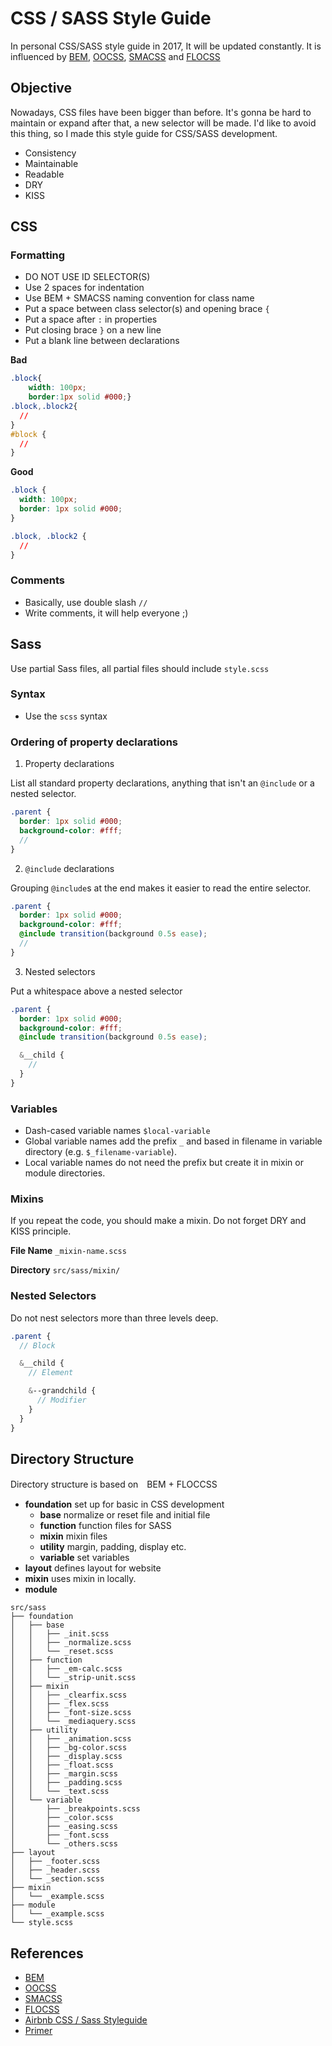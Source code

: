 # CSS / SASS Style Guide

In personal CSS/SASS style guide in 2017, It will be updated constantly.
It is influenced by [BEM](https://en.bem.info/), [OOCSS](http://oocss.org/), [SMACSS](https://smacss.com/) and [FLOCSS](https://github.com/hiloki/flocss)

## Objective

Nowadays, CSS files have been bigger than before.
It's gonna be hard to maintain or expand after that, a new selector will be made. I'd like to avoid this thing, so I made this style guide for CSS/SASS development.

- Consistency
- Maintainable
- Readable
- DRY
- KISS

## CSS

### Formatting

- DO NOT USE ID SELECTOR(S)
- Use 2 spaces for indentation
- Use BEM + SMACSS naming convention for class name
- Put a space between class selector(s) and opening brace `{`
- Put a space after `:` in properties
- Put closing brace `}` on a new line
- Put a blank line between declarations

**Bad**

```css
.block{
    width: 100px;
    border:1px solid #000;}
.block,.block2{
  //
}
#block {
  //
}
```

**Good**

```css
.block {
  width: 100px;
  border: 1px solid #000;
}

.block, .block2 {
  //
}
```

### Comments

- Basically, use double slash `//`
- Write comments, it will help everyone ;)

## Sass

Use partial Sass files, all partial files should include `style.scss`

### Syntax

- Use the `scss` syntax

### Ordering of property declarations

1. Property declarations

  List all standard property declarations, anything that isn't an `@include` or a nested selector.

  ```scss
  .parent {
    border: 1px solid #000;
    background-color: #fff;
    //
  }
  ```

2. `@include` declarations

  Grouping `@include`s at the end makes it easier to read the entire selector.

  ```scss
  .parent {
    border: 1px solid #000;
    background-color: #fff;
    @include transition(background 0.5s ease);
    //
  }
  ```

3. Nested selectors

  Put a whitespace above a nested selector

  ```scss
  .parent {
    border: 1px solid #000;
    background-color: #fff;
    @include transition(background 0.5s ease);

    &__child {
      //
    }
  }
  ```

### Variables

- Dash-cased variable names `$local-variable`
- Global variable names add the prefix `_` and based in filename in variable directory (e.g. `$_filename-variable`).
- Local variable names do not need the prefix but create it in mixin or module directories.

### Mixins

If you repeat the code, you should make a mixin.
Do not forget DRY and KISS principle.

**File Name**
`_mixin-name.scss`

**Directory**
`src/sass/mixin/`

### Nested Selectors

Do not nest selectors more than three levels deep.

```scss
.parent {
  // Block

  &__child {
    // Element

    &--grandchild {
      // Modifier
    }
  }
}
```
 
## Directory Structure

Directory structure is based on　BEM + FLOCCSS

- **foundation** set up for basic in CSS development
  - **base** normalize or reset file and initial file
  - **function** function files for SASS
  - **mixin** mixin files
  - **utility** margin, padding, display etc.
  - **variable** set variables 
- **layout** defines layout for website
- **mixin** uses mixin in locally.
- **module** 

```
src/sass
├── foundation
│   ├── base
│   │   ├── _init.scss
│   │   ├── _normalize.scss
│   │   └── _reset.scss
│   ├── function
│   │   ├── _em-calc.scss
│   │   └── _strip-unit.scss
│   ├── mixin
│   │   ├── _clearfix.scss
│   │   ├── _flex.scss
│   │   ├── _font-size.scss
│   │   └── _mediaquery.scss
│   ├── utility
│   │   ├── _animation.scss
│   │   ├── _bg-color.scss
│   │   ├── _display.scss
│   │   ├── _float.scss
│   │   ├── _margin.scss
│   │   ├── _padding.scss
│   │   └── _text.scss
│   └── variable
│       ├── _breakpoints.scss
│       ├── _color.scss
│       ├── _easing.scss
│       ├── _font.scss
│       └── _others.scss
├── layout
│   ├── _footer.scss
│   ├── _header.scss 
│   └── _section.scss
├── mixin
│   └── _example.scss
├── module
│   └── _example.scss
└── style.scss
```    

## References

- [BEM](https://en.bem.info/)
- [OOCSS](http://oocss.org/)
- [SMACSS](https://smacss.com/)
- [FLOCSS](https://github.com/hiloki/flocss)
- [Airbnb CSS / Sass Styleguide](https://github.com/airbnb/css#ordering-of-property-declarations)
- [Primer](http://primercss.io/)
